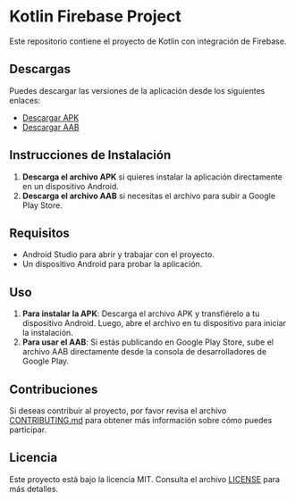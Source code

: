 # Kotlin Firebase Project

Este repositorio contiene el proyecto de Kotlin con integración de Firebase.

## Descargas

Puedes descargar las versiones de la aplicación desde los siguientes enlaces:

- [Descargar APK](https://github.com/DannyYanacallo1755/Kotlin-Firebase/releases/tag/APK)
- [Descargar AAB](https://github.com/DannyYanacallo1755/Kotlin-Firebase/releases/tag/AAB)

## Instrucciones de Instalación

1. **Descarga el archivo APK** si quieres instalar la aplicación directamente en un dispositivo Android.
2. **Descarga el archivo AAB** si necesitas el archivo para subir a Google Play Store.

## Requisitos

- Android Studio para abrir y trabajar con el proyecto.
- Un dispositivo Android para probar la aplicación.

## Uso

1. **Para instalar la APK**: Descarga el archivo APK y transfiérelo a tu dispositivo Android. Luego, abre el archivo en tu dispositivo para iniciar la instalación.
2. **Para usar el AAB**: Si estás publicando en Google Play Store, sube el archivo AAB directamente desde la consola de desarrolladores de Google Play.

## Contribuciones

Si deseas contribuir al proyecto, por favor revisa el archivo [CONTRIBUTING.md](CONTRIBUTING.md) para obtener más información sobre cómo puedes participar.

## Licencia

Este proyecto está bajo la licencia MIT. Consulta el archivo [LICENSE](LICENSE) para más detalles.

